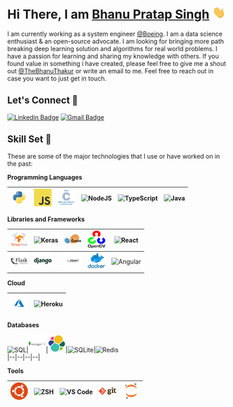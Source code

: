 <h1>Hi There, I am <a  href="https://www.linkedin.com/in/bpst/">Bhanu Pratap Singh</a> <img  src="https://github.com/bhanu-code-repo/my-introduction/blob/main/wave.gif" width="30px"></h1>

I am currently working as a system engineer [@Boeing](https://www.boeing.com/). I am a data science enthusiast & an open-source advocate. I am looking for bringing more path breaking deep learning solution and algorithms for real world problems. I have a passion for learning and sharing my knowledge with others.
If you found value in something i have created, please feel free to give me a shout out [@TheBhanuThakur](https://twitter.com/TheBhanuThakur) or write an email to me. Feel free to reach out in case you want to just get in touch.

## Let's Connect :handshake:
[![Linkedin Badge](https://img.shields.io/badge/-Bhanu%20Pratap%20Singh-blue?style=social&logo=Linkedin&logoColor=blue&link=https://www.linkedin.com/in/bpst/)](https://www.linkedin.com/in/bpst/) [![Gmail Badge](https://img.shields.io/badge/-bpst.work-c14438?style=social&logo=Gmail&logoColor=red&link=mailto:bpst.work@gmail.com)](mailto:bpst.work@gmail.com) 

## Skill Set :muscle:
These are some of the major technologies that I use or have worked on in the past:

**Programming Languages**

<img title="Python" alt="Python" width="40px" src="https://raw.githubusercontent.com/github/explore/master/topics/python/python.png" />|<img alt="JS" title="JavaScript" width="40px" src="https://raw.githubusercontent.com/github/explore/master/topics/javascript/javascript.png">|<img title="C,C++" alt="C,C++" width="40px" src="https://raw.githubusercontent.com/github/explore/master/topics/c/c.png">|<img title="NodeJS" alt="NodeJS" width="40px" src="https://cdn.iconscout.com/icon/free/png-64/node-js-3-1174937.png">|<img title="TypeScript" alt="TypeScript" width="40px" src="https://cdn.iconscout.com/icon/free/png-64/typescript-3521774-2945272.png">|<img title="Java" alt="Java" width="40px" src="https://cdn.iconscout.com/icon/free/png-64/java-60-1174953.png">
|--|--|--|--|--|--|

**Libraries and Frameworks**

<img title="TensorFlow" alt="TensorFlow" width="40px" src="https://raw.githubusercontent.com/github/explore/master/topics/tensorflow/tensorflow.png">|<img title="Keras" alt="Keras" width="40px" src="https://upload.wikimedia.org/wikipedia/commons/thumb/a/ae/Keras_logo.svg/240px-Keras_logo.svg.png">|<img title="Scikit-Learn" alt="Scikit Learn" width="40px" src="https://raw.githubusercontent.com/github/explore/master/topics/scikit-learn/scikit-learn.png">|<img title="OpenCV" alt="OpenCV" width="40px" src="https://raw.githubusercontent.com/github/explore/master/topics/opencv/opencv.png">|<img title="React" alt="React" width="40px" src="https://cdn.iconscout.com/icon/free/png-64/react-1-282599.png">
|--|--|--|--|--|
<img title="Flask" alt="Flask" width="40px" src="https://raw.githubusercontent.com/github/explore/master/topics/flask/flask.png">|<img title="Django" alt="Django" width="40px" src="https://raw.githubusercontent.com/github/explore/master/topics/django/django.png">|<img title="jQuery" alt="jQuery" width="40px" src="https://raw.githubusercontent.com/github/explore/master/topics/jquery/jquery.png">|<img title="Docker" alt="Docker" width="40px" src="https://raw.githubusercontent.com/github/explore/master/topics/docker/docker.png">|<img title="Angular" alt="Angular" width="40px" src="https://cdn.iconscout.com/icon/free/png-64/angular-226066.png">

**Cloud**

<img title="Azure" alt="Azure" width="40px" src="https://raw.githubusercontent.com/github/explore/master/topics/azure/azure.png">|<img title="Heroku" alt="Heroku" width="40px" src="https://img.icons8.com/color/48/000000/heroku.png">
|--|--|

**Databases**

<img title="SQL" alt="SQL" width="40px" src="https://cdn.iconscout.com/icon/free/png-64/mysql-3628940-3030165.png">|<img title="MongoDB" alt="MongoDB" width="40px" src="https://raw.githubusercontent.com/github/explore/master/topics/mongodb/mongodb.png">|<img title="ElasticSearch" alt="ElasticSearch" width="40px" src="https://raw.githubusercontent.com/github/explore/master/topics/elasticsearch/elasticsearch.png">|<img title="SQLite" alt="SQLite" width="40px" src="https://cdn.iconscout.com/icon/free/png-64/sqlite-282687.png">|<img title="Redis" alt="Redis" width="40px" src="https://cdn.iconscout.com/icon/free/png-64/redis-6-1175105.png"> <br>
|--|--|--|--|

**Tools**

<img title="Ubuntu" alt="Ubuntu" width="40px" src="https://raw.githubusercontent.com/github/explore/master/topics/ubuntu/ubuntu.png">|<img title="ZSH" alt="ZSH" width="40px" src="https://s3.amazonaws.com/ohmyzsh/oh-my-zsh-logo.png">|<img title="VS Code" alt="VS Code" width="40px" src="https://img.icons8.com/fluent/48/000000/visual-studio-code-2019.png">|<img title="git" alt="git" width="40px" src="https://raw.githubusercontent.com/github/explore/master/topics/git/git.png">|<img title="Jupyter Notebook" alt="Jupyter" width="40px" src="https://raw.githubusercontent.com/github/explore/master/topics/jupyter-notebook/jupyter-notebook.png">
|--|--|--|--|--|
<br>
